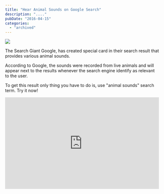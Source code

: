 ```yaml
---
title: "Hear Animal Sounds on Google Search"
description: "...."
pubDate: "2016-04-15"
categories: 
  - "archived"
---
```


[![](/images/google-animal-sounds.jpg)](https://1.bp.blogspot.com/-T_w_E69iPVw/VxByCdVpj6I/AAAAAAAAC1k/HmwlUnDcEf8HfW7ve5xT4miZSFpsPkQVwCLcB/s1600/google-animal-sounds.jpg)

  
  
The Search Giant Google, has created special card in their search result that provides various animal sounds.  
  
According to Google, the sounds were recorded from live animals and will appear next to the results whenever the search engine identify as relevant to the user.  
  
To get this result only thing you have to do is, use "animal sounds" search term. Try it now!  
  

<iframe allowfullscreen data-thumbnail-src="https://i.ytimg.com/vi/eB6cRef33oM/0.jpg" frameborder="0" height="300" src="https://www.youtube.com/embed/eB6cRef33oM?feature=player_embedded" width="100%"></iframe>
